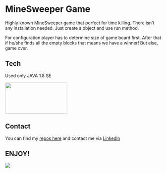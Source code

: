 # MineSweeper Game

Highly known MineSweeper game that perfect for time killing. There isn't any installation needed. Just create a object and use run method.

For configuration player has to determine size of game board first. After that if he/she finds all the empty blocks that means we have a winner! But else, game over.

## Tech

Used only JAVA 1.8 SE 

<img height="100" src="C:\Users\User\Desktop\java.png" width="200"/>

## Contact

You can find my [repos here](https://github.com/ozgurisikk) and contact me via [Linkedin](https://www.linkedin.com/in/ozgurisikk/)

## ENJOY!

![](C:\Users\User\Desktop\mine.png)